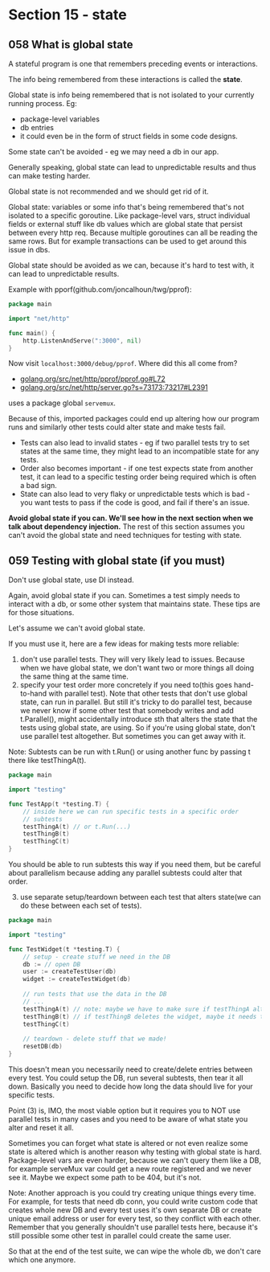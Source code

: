 # Section 15 - state

## 058 What is global state
A stateful program is one that remembers preceding events or interactions.

The info being remembered from these interactions is called the **state**.

Global state is info being remembered that is not isolated to your currently running process. Eg:
- package-level variables
- db entries
- it could even be in the form of struct fields in some code designs.

Some state can't be avoided - eg we may need a db in our app.

Generally speaking, global state can lead to unpredictable results and thus can make testing harder.

Global state is not recommended and we should get rid of it.

Global state: variables or some info that's being remembered that's not isolated to a specific goroutine. Like package-level vars,
struct individual fields or external stuff like db values which are global state that persist between every http req. Because multiple goroutines can all
be reading the same rows. But for example transactions can be used to get around this issue in dbs.

Global state should be avoided as we can, because it's hard to test with, it can lead to unpredictable results.

Example with pporf(github.com/joncalhoun/twg/pprof):

```go
package main

import "net/http"

func main() {
	http.ListenAndServe(":3000", nil)
}
```

Now visit `localhost:3000/debug/pprof`. Where did this all come from?

- [golang.org/src/net/http/pprof/pprof.go#L72]()
- [golang.org/src/net/http/server.go?s=73173:73217#L2391]()

uses a package global `servemux`.

Because of this, imported packages could end up altering how our program runs and similarly other tests could alter state and make tests fail.

- Tests can also lead to invalid states - eg if two parallel tests try to set states at the same time, they might lead to an incompatible state for
any tests. 
- Order also becomes important - if one test expects state from another test, it can lead to a specific testing order being required which
is often a bad sign. 
- State can also lead to very flaky or unpredictable tests which is bad - you want tests to pass if the code is good, and fail if there's an issue.

**Avoid global state if you can. We'll see how in the next section when we talk about dependency injection.** The rest of this section assumes
you can't avoid the global state and need techniques for testing with state.

## 059 Testing with global state (if you must)
Don't use global state, use DI instead.

Again, avoid global state if you can. Sometimes a test simply needs to interact with a db, or some other system that maintains state.
These tips are for those situations.

Let's assume we can't avoid global state.

If you must use it, here are a few ideas for making tests more reliable:
1. don't use parallel tests. They will very likely lead to issues. Because when we have global state, we don't want two or more things
all doing the same thing at the same time.
2. specify your test order more concretely if you need to(this goes hand-to-hand with parallel test). Note that other tests 
that don't use global state, can run in parallel. But still it's tricky to do parallel test, because we never know if some other
test that somebody writes and add t.Parallel(), might accidentally introduce sth that alters the state that the tests using global state,
are using. So if you're using global state, don't use parallel test altogether. But sometimes you can get away with it.

Note: Subtests can be run with t.Run() or using another func by passing t there like testThingA(t).

```go
package main

import "testing"

func TestApp(t *testing.T) {
	// inside here we can run specific tests in a specific order
	// subtests
	testThingA(t) // or t.Run(...)
	testThingB(t)
	testThingC(t)
}
```

You should be able to run subtests this way if you need them, but be careful about parallelism because adding any parallel subtests
could alter that order.

3. use separate setup/teardown between each test that alters state(we can do these between each set of tests).

```go
package main

import "testing"

func TestWidget(t *testing.T) {
	// setup - create stuff we need in the DB
	db := // open DB
	user := createTestUser(db)
	widget := createTestWidget(db)
	
	// run tests that use the data in the DB
	// ...
	testThingA(t) // note: maybe we have to make sure if testThingA alters the widget, maybe it needs to reset it back to what it was
	testThingB(t) // if testThingB deletes the widget, maybe it needs to re-create it once it's over.
	testThingC(t)
	
	// teardown - delete stuff that we made!
	resetDB(db)
}
```

This doesn't mean you necessarily need to create/delete entries between every test. You could setup the DB, run several subtests,
then tear it all down. Basically you need to decide how long the data should live for your specific tests.

Point (3) is, IMO, the most viable option but it requires you to NOT use parallel tests in many cases and you need to be aware of
what state you alter and reset it all.

Sometimes you can forget what state is altered or not even realize some state is altered which is another reason why testing with
global state is hard. Package-level vars are even harder, because we can't query them like a DB, for example serveMux var could get
a new route registered and we never see it. Maybe we expect some path to be 404, but it's not.


Note: Another approach is you could try creating unique things every time. For example, for tests that need db conn, you could write custom
code that creates whole new DB and every test uses it's own separate DB or create unique email address or user for every test, so they conflict with
each other. Remember that you generally shouldn't use parallel tests here, because it's still possible some other test in parallel could create the same user.

So that at the end of the test suite, we can wipe the whole db, we don't care which one anymore.
